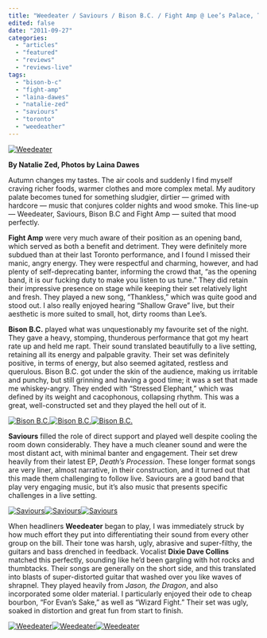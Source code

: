 ```yaml
---
title: "Weedeater / Saviours / Bison B.C. / Fight Amp @ Lee’s Palace, Toronto ON, September 13, 2011"
edited: false
date: "2011-09-27"
categories:
  - "articles"
  - "featured"
  - "reviews"
  - "reviews-live"
tags:
  - "bison-b-c"
  - "fight-amp"
  - "laina-dawes"
  - "natalie-zed"
  - "saviours"
  - "toronto"
  - "weedeather"
---
```


[![Weedeater](http://www.hellbound.ca/wp-content/uploads/2011/09/6160572698_1838fc967c_z-590x322.jpg "Weedeater")](http://www.hellbound.ca/wp-content/uploads/2011/09/6160572698_1838fc967c_z.jpg)

**By Natalie Zed, Photos by Laina Dawes**

Autumn changes my tastes. The air cools and suddenly I find myself craving richer foods, warmer clothes and more complex metal. My auditory palate becomes tuned for something sludgier, dirtier — grimed with hardcore — music that conjures colder nights and wood smoke. This line-up — Weedeater, Saviours, Bison B.C and Fight Amp — suited that mood perfectly.

**Fight Amp** were very much aware of their position as an opening band, which served as both a benefit and detriment. They were definitely more subdued than at their last Toronto performance, and I found I missed their manic, angry energy. They were respectful and charming, however, and had plenty of self-deprecating banter, informing the crowd that, “as the opening band, it is our fucking duty to make you listen to us tune.” They did retain their impressive presence on stage while keeping their set relatively light and fresh. They played a new song, “Thankless,” which was quite good and stood out. I also really enjoyed hearing “Shallow Grave” live, but their aesthetic is more suited to small, hot, dirty rooms than Lee’s.

**Bison B.C.** played what was unquestionably my favourite set of the night. They gave a heavy, stomping, thunderous performance that got my heart rate up and held me rapt. Their sound translated beautifully to a live setting, retaining all its energy and palpable gravity. Their set was definitely positive, in terms of energy, but also seemed agitated, restless and querulous. Bison B.C. got under the skin of the audience, making us irritable and punchy, but still grinning and having a good time; it was a set that made me whiskey-angry. They ended with “Stressed Elephant,” which was defined by its weight and cacophonous, collapsing rhythm. This was a great, well-constructed set and they played the hell out of it.

[![Bison B.C.](http://www.hellbound.ca/wp-content/uploads/2011/09/6160492834_2418e9dee8_z-182x182.jpg "Bison B.C.")](http://www.hellbound.ca/wp-content/uploads/2011/09/6160492834_2418e9dee8_z.jpg)[![Bison B.C.](http://www.hellbound.ca/wp-content/uploads/2011/09/6159961813_fd5684fb0b_z-182x182.jpg "Bison B.C.")](http://www.hellbound.ca/wp-content/uploads/2011/09/6159961813_fd5684fb0b_z.jpg)[![Bison B.C.](http://www.hellbound.ca/wp-content/uploads/2011/09/6160487106_5cc7c4368e_z-182x182.jpg "Bison B.C.")](http://www.hellbound.ca/wp-content/uploads/2011/09/6160487106_5cc7c4368e_z.jpg)

**Saviours** filled the role of direct support and played well despite cooling the room down considerably. They have a much cleaner sound and were the most distant act, with minimal banter and engagement. Their set drew heavily from their latest EP, _Death’s Procession_. These longer format songs are very liner, almost narrative, in their construction, and it turned out that this made them challenging to follow live. Saviours are a good band that play very engaging music, but it’s also music that presents specific challenges in a live setting.

[![Saviours](http://www.hellbound.ca/wp-content/uploads/2011/09/6159967259_f29354b985_z-182x182.jpg "Saviours")](http://www.hellbound.ca/wp-content/uploads/2011/09/6159967259_f29354b985_z.jpg)[![Saviours](http://www.hellbound.ca/wp-content/uploads/2011/09/6160013115_d79eacabb3_z-182x182.jpg "Saviours")](http://www.hellbound.ca/wp-content/uploads/2011/09/6160013115_d79eacabb3_z.jpg)[![Saviours](http://www.hellbound.ca/wp-content/uploads/2011/09/6160518954_dabc071c91_z-182x182.jpg "Saviours")](http://www.hellbound.ca/wp-content/uploads/2011/09/6160518954_dabc071c91_z.jpg)

When headliners **Weedeater** began to play, I was immediately struck by how much effort they put into differentiating their sound from every other group on the bill. Their tone was harsh, ugly, abrasive and super-filthy, the guitars and bass drenched in feedback. Vocalist **Dixie Dave Collins** matched this perfectly, sounding like he’d been gargling with hot rocks and thumbtacks. Their songs are generally on the short side, and this translated into blasts of super-distorted guitar that washed over you like waves of shrapnel. They played heavily from _Jason, the Dragon_, and also incorporated some older material. I particularly enjoyed their ode to cheap bourbon, “For Evan’s Sake,” as well as “Wizard Fight.” Their set was ugly, soaked in distortion and great fun from start to finish.

[![Weedeater](http://www.hellbound.ca/wp-content/uploads/2011/09/6160562642_34a098777b_z-182x182.jpg "Weedeater")](http://www.hellbound.ca/wp-content/uploads/2011/09/6160562642_34a098777b_z.jpg)[![Weedeater](http://www.hellbound.ca/wp-content/uploads/2011/09/6160576672_68527c4b47_z-182x182.jpg "Weedeater")](http://www.hellbound.ca/wp-content/uploads/2011/09/6160576672_68527c4b47_z.jpg)[![Weedeater](http://www.hellbound.ca/wp-content/uploads/2011/09/6160557160_081c5ac7b8_z-182x182.jpg "Weedeater")](http://www.hellbound.ca/wp-content/uploads/2011/09/6160557160_081c5ac7b8_z.jpg)
